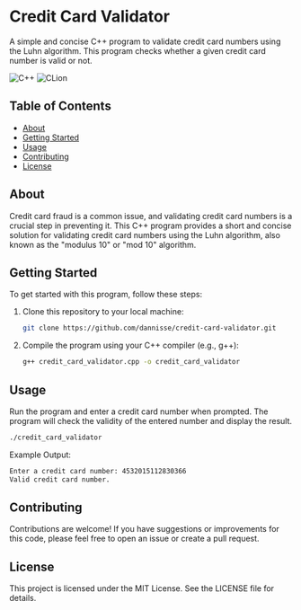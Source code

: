 # Credit Card Validator
A simple and concise C++ program to validate credit card numbers using the Luhn algorithm. This program checks whether a given credit card number is valid or not.

![C++](https://img.shields.io/badge/c++-%2300599C.svg?style=for-the-badge&logo=c%2B%2B&logoColor=white)
![CLion](https://img.shields.io/badge/CLion-black?style=for-the-badge&logo=clion&logoColor=white)

## Table of Contents
- [About](#about)
- [Getting Started](#getting-started)
- [Usage](#usage)
- [Contributing](#contributing)
- [License](#license)

## About <a name="about"></a>
Credit card fraud is a common issue, and validating credit card numbers is a crucial step in preventing it. This C++ program provides a short and concise solution for validating credit card numbers using the Luhn algorithm, also known as the "modulus 10" or "mod 10" algorithm. 

## Getting Started <a name="getting-started"></a>
To get started with this program, follow these steps:

1. Clone this repository to your local machine:
   ```sh
   git clone https://github.com/dannisse/credit-card-validator.git

2. Compile the program using your C++ compiler (e.g., g++):
   ```sh
   g++ credit_card_validator.cpp -o credit_card_validator
   ```

## Usage
Run the program and enter a credit card number when prompted. The program will check the validity of the entered number and display the result.
```sh
./credit_card_validator
```
Example Output: 
```sh
Enter a credit card number: 4532015112830366
Valid credit card number.
```

## Contributing 
Contributions are welcome! If you have suggestions or improvements for this code, please feel free to open an issue or create a pull request.

## License
This project is licensed under the MIT License. See the LICENSE file for details.
